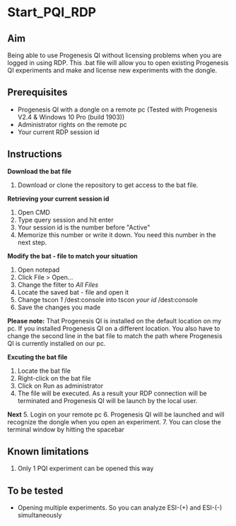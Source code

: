 # Start_PQI_RDP

## Aim
Being able to use Progenesis QI without licensing problems when you are logged in using RDP.
This .bat file will allow you to open existing Progenesis QI experiments and make and license new experiments with the dongle.

## Prerequisites
- Progenesis QI with a dongle on a remote pc (Tested with Progenesis V2.4 & Windows 10 Pro (build 1903))
- Administrator rights on the remote pc
- Your current RDP session id 
  
## Instructions

**Download the bat file**
1. Download or clone the repository to get access to the bat file.

**Retrieving your current session id**
1. Open CMD
2. Type query session and hit enter
3. Your session id is the number before "Active"
4. Memorize this number or write it down. You need this number in the next step.

**Modify the bat - file to match your situation**
1. Open notepad
2. Click File > Open...
3. Change the filter to _All Files_
4. Locate the saved bat - file and open it
5. Change tscon _1_ /dest:console into tscon _your id_ /dest:console
6. Save the changes you made

**Please note:** That Progenesis QI is installed on the default location on my pc. If you installed Progenesis QI on a different location. You also have to change the second line in the bat file to match the path where Progenesis QI is currently installed on our pc.

**Excuting the bat file**
1. Locate the bat file
2. Right-click on the bat file
3. Click on Run as administrator
4. The file will be executed. As a result your RDP connection will be terminated and Progenesis QI will be launch by the local user.

**Next**
5. Login on your remote pc
6. Progenesis QI will be launched and will recognize the dongle when you open an experiment.
7. You can close the terminal window by hitting the spacebar

## Known limitations
1. Only 1 PQI experiment can be opened this way


## To be tested
- Opening multiple experiments. So you can analyze ESI-(+) and ESI-(-) simultaneously




